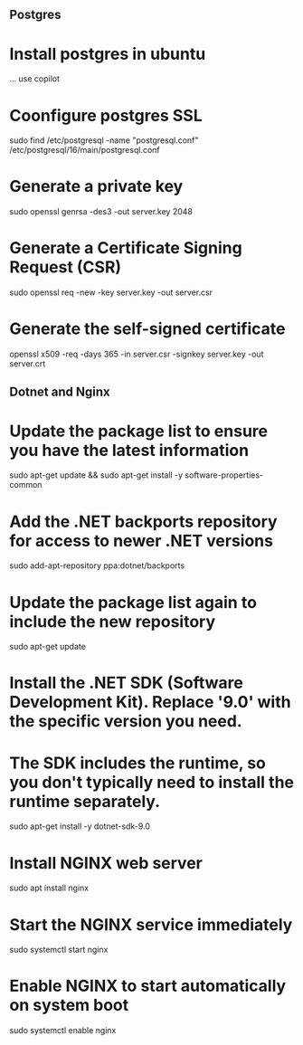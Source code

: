 ## Postgres
# Install postgres in ubuntu
... use copilot

# Coonfigure postgres SSL
sudo find /etc/postgresql -name "postgresql.conf"
/etc/postgresql/16/main/postgresql.conf

# Generate a private key
sudo openssl genrsa -des3 -out server.key 2048

# Generate a Certificate Signing Request (CSR)
sudo openssl req -new -key server.key -out server.csr

# Generate the self-signed certificate
openssl x509 -req -days 365 -in server.csr -signkey server.key -out server.crt


## Dotnet and Nginx

# Update the package list to ensure you have the latest information
sudo apt-get update && sudo apt-get install -y software-properties-common

# Add the .NET backports repository for access to newer .NET versions
sudo add-apt-repository ppa:dotnet/backports

# Update the package list again to include the new repository
sudo apt-get update

# Install the .NET SDK (Software Development Kit). Replace '9.0' with the specific version you need.
# The SDK includes the runtime, so you don't typically need to install the runtime separately.
sudo apt-get install -y dotnet-sdk-9.0

# Install NGINX web server
sudo apt install nginx

# Start the NGINX service immediately
sudo systemctl start nginx

# Enable NGINX to start automatically on system boot
sudo systemctl enable nginx




